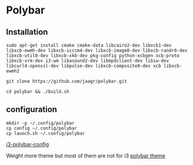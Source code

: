 # Polybar

## Installation

```
sudo apt-get install cmake cmake-data libcairo2-dev libxcb1-dev libxcb-ewmh-dev libxcb-icccm4-dev libxcb-image0-dev libxcb-randr0-dev libxcb-util0-dev libxcb-xkb-dev pkg-config python-xcbgen xcb-proto libxcb-xrm-dev i3-wm libasound2-dev libmpdclient-dev libiw-dev libcurl4-openssl-dev libpulse-dev libxcb-composite0-dev xcb libxcb-ewmh2

git clone https://github.com/jaagr/polybar.git

cd polybar && ./build.sh
```

## configuration

```
mkdir -p ~/.config/polybar
cp config ~/.config/polybar
cp launch.sh ~/.config/polybar
```

[i3-polybar-config](https://github.com/nicomazz/i3-polybar-config.git)


Weight more theme but most of them are not for i3
[polybar theme](https://github.com/adi1090x/polybar-themes.git)
